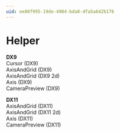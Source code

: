 ```yaml
---
uid: ee08f995-19de-4904-bda8-dfa5a642b176
---
```


# Helper


**DX9**  
<span class="node"> Cursor (DX9)</span>  
<span class="node"> AxisAndGrid (DX9)</span>  
<span class="node"> AxisAndGrid (DX9 2d)</span>  
<span class="node"> Axis (DX9)</span>  
<span class="node"> CameraPreview (DX9)</span>  


**DX11**  
<span class="node"> AxisAndGrid (DX11)</span>  
<span class="node"> AxisAndGrid (DX11 2d)</span>  
<span class="node"> Axis (DX11)</span>  
<span class="node"> CameraPreview (DX11)</span>  




